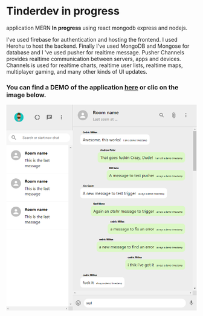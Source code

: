 # Tinderdev in progress

application MERN **In progress** using react mongodb express and nodejs.

I've used firebase for authentication and hosting the frontend. I used Herohu to host the backend. Finally I've used MongoDB and Mongose for database and I 've used pusher for realtime message. Pusher Channels provides realtime communication between servers, apps and devices. Channels is used for realtime charts, realtime user lists, realtime maps, multiplayer gaming, and many other kinds of UI updates.

### You can find a DEMO of the application [here](https://whatsapp-client-1872a.web.app/) or clic on the image below.

[![screenshot](screenshot-whatsapp.PNG)](https://whatsapp-client-1872a.web.app/)
